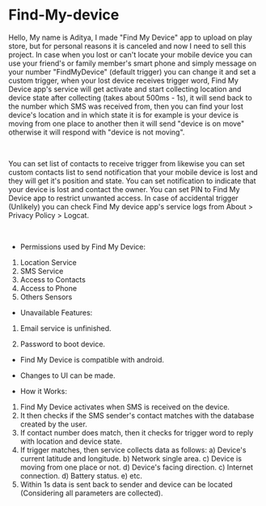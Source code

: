 # Find-My-device

Hello,
My name is Aditya, I made "Find My Device" app to upload on play store, but for personal reasons it is canceled and now I need to sell this project. In case when you lost or can't locate your mobile device you can use your friend's or family member's smart phone and simply message on your number "FindMyDevice" (default trigger) you can change it and set a custom trigger, when your lost device receives trigger word, Find My Device app's service will get activate and start collecting location and device state after collecting (takes about 500ms - 1s), it will send back to the number which SMS was received from, then you can find your lost device's location and in which state it is for example is your device is moving from one place to another then it will send "device is on move" otherwise it will respond with "device is not moving". ﻿

﻿﻿

You can set list of contacts to receive trigger from likewise you can set custom contacts list to send notification that your mobile device is lost and they will get it's position and state. You can set notification to indicate that your device is lost and contact the owner. You can set PIN to Find My Device app to restrict unwanted access. In case of accidental trigger (Unlikely) you can check Find My device app's service logs from About > Privacy Policy > Logcat.﻿

﻿﻿
* Permissions used by Find My Device:
1. Location Service
2. SMS Service
3. Access to Contacts
4. Access to Phone
5. Others Sensors

* Unavailable Features:
1. Email service is unfinished.

2. Password to boot device.

* Find My Device is compatible with android.﻿

* Changes to UI can be made.


* How it Works:
1. Find My Device activates when SMS is received on the device.
2. It then checks if the SMS sender's contact matches with the database created by the user.
3. If contact number does match, then it checks for trigger word to reply with location and device state.
4. If trigger matches, then service collects data as follows:
          a) Device's current latitude and longitude.
          b) Network single area.
          c) Device is moving from one place or not.
          d) Device's facing direction.
          c) Internet connection.
          d) Battery status.
          e) etc.
5. Within 1s data is sent back to sender and device can be located (Considering all parameters are collected).
